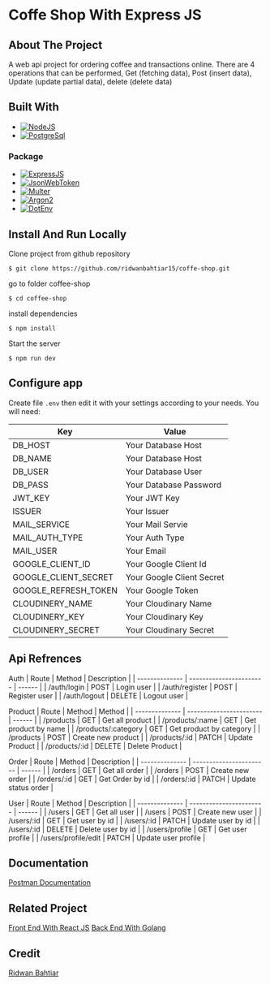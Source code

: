 # Coffe Shop With Express JS

<!-- ABOUT THE PROJECT -->

## About The Project

A web api project for ordering coffee and transactions online. There are 4 operations that can be performed, Get (fetching data), Post (insert data), Update (update partial data), delete (delete data)

## Built With

- [![NodeJS][NodeJS-logo]][NodeJS-url]
- [![PostgreSql][PostgreSql-logo]][PostgreSql-url]

### Package

- [![ExpressJS][ExpressJS-logo]][ExpressJS-url]
- [![JsonWebToken][JsonWebToken-logo]][JsonWebToken-url]
- [![Multer][Multer-logo]][Multer-url]
- [![Argon2][Argon2-logo]][Argon2-url]
- [![DotEnv][DotEnv-logo]][DotEnv-url]

## Install And Run Locally

Clone project from github repository

    $ git clone https://github.com/ridwanbahtiar15/coffe-shop.git

go to folder coffee-shop

    $ cd coffee-shop

install dependencies

    $ npm install

Start the server

    $ npm run dev

## Configure app

Create file `.env` then edit it with your settings
according to your needs. You will need:

| Key                  | Value                     |
| -------------------- | ------------------------- |
| DB_HOST              | Your Database Host        |
| DB_NAME              | Your Database Host        |
| DB_USER              | Your Database User        |
| DB_PASS              | Your Database Password    |
| JWT_KEY              | Your JWT Key              |
| ISSUER               | Your Issuer               |
| MAIL_SERVICE         | Your Mail Servie          |
| MAIL_AUTH_TYPE       | Your Auth Type            |
| MAIL_USER            | Your Email                |
| GOOGLE_CLIENT_ID     | Your Google Client Id     |
| GOOGLE_CLIENT_SECRET | Your Google Client Secret |
| GOOGLE_REFRESH_TOKEN | Your Google Token         |
| CLOUDINERY_NAME      | Your Cloudinary Name      |
| CLOUDINERY_KEY       | Your Cloudinary Key       |
| CLOUDINERY_SECRET    | Your Cloudinary Secret    |

## Api Refrences

Auth
| Route | Method | Description |
| -------------- | ----------------------- | ------ |
| /auth/login | POST | Login user |
| /auth/register | POST | Register user |
| /auth/logout | DELETE | Logout user |

Product
| Route | Method | Method |
| -------------- | ----------------------- | ------ |
| /products | GET | Get all product |
| /products/:name | GET | Get product by name |
| /products/:category | GET | Get product by category |
| /products | POST | Create new product |
| /products/:id | PATCH | Update Product |
| /products/:id | DELETE | Delete Product |

Order
| Route | Method | Description |
| -------------- | ----------------------- | ------ |
| /orders | GET | Get all order |
| /orders | POST | Create new order |
| /orders/:id | GET | Get Order by id |
| /orders/:id | PATCH | Update status order |

User
| Route | Method | Description |
| -------------- | ----------------------- | ------ |
| /users | GET | Get all user |
| /users | POST | Create new user |
| /users/:id | GET | Get user by id |
| /users/:id | PATCH | Update user by id |
| /users/:id | DELETE | Delete user by id |
| /users/profile | GET | Get user profile |
| /users/profile/edit | PATCH | Update user profile |

## Documentation

[Postman Documentation](https://documenter.getpostman.com/view/28541505/2s9YC8uVci)

## Related Project

[Front End With React JS](https://github.com/ridwanbahtiar15/coffee-shop-react-vite.git)
[Back End With Golang](https://github.com/ridwanbahtiar15/coffee-shop-golang.git)

## Credit

[Ridwan Bahtiar](https://github.com/ridwanbahtiar15)

<!-- MARKDOWN LINKS & IMAGES -->

[NodeJS-url]: https://nodejs.org
[NodeJS-logo]: https://img.shields.io/badge/Node%20JS-green
[ExpressJS-url]: https://expressjs.com
[ExpressJS-logo]: https://img.shields.io/badge/Express%20JS-black
[PostgreSql-url]: https://www.postgresql.org/
[PostgreSql-logo]: https://img.shields.io/badge/Postgre%20SQL-blue
[JsonWebToken-url]: https://www.npmjs.com/package/jsonwebtoken
[JsonWebToken-logo]: https://img.shields.io/badge/Json%20Web%20Token-red
[Multer-url]: https://www.npmjs.com/package/multer
[Multer-logo]: https://img.shields.io/badge/Multer-grey
[Argon2-url]: https://www.npmjs.com/package/argon2
[Argon2-logo]: https://img.shields.io/badge/Argon2-orange
[DotEnv-url]: https://www.npmjs.com/package/dotenv
[DotEnv-logo]: https://img.shields.io/badge/Dotenv-black
